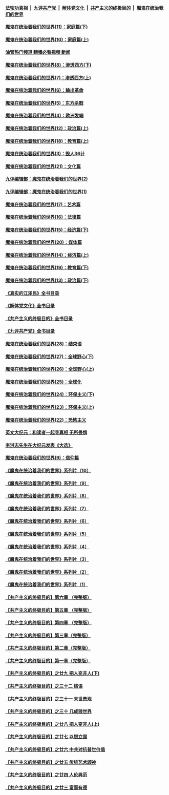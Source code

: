 ####  [法轮功真相](../../../../basic/blob/master/README.md?t=12010831) &nbsp;|&nbsp; [九评共产党](../../../../9ping.md/blob/master/README.md?t=12010831) &nbsp;|&nbsp; [解体党文化](../../../../jtdwh.md/blob/master/README.md?t=12010831)  &nbsp;|&nbsp; [共产主义的终极目的](../../../../gczydzjmd.md/blob/master/README.md?t=12010831) &nbsp;|&nbsp; [魔鬼在统治我们的世界](../../../../mgztzwmdsj.md/blob/master/README.md?t=12010831) 

#### [魔鬼在统治着我们的世界(11)：家庭篇(下)](../pages/nsc422/n10440961.md?t=12010831) 

#### [魔鬼在统治着我们的世界(10)：家庭篇(上)](../pages/nsc422/n10435448.md?t=12010831) 

#### [油管热门频道 翻墙必看视频 新闻](http://129.146.143.75:81/youtube.html?12010831)

#### [魔鬼在统治着我们的世界(8)：渗透西方(下)](../pages/nsc422/n10429603.md?t=12010831) 

#### [魔鬼在统治着我们的世界(7)：渗透西方(上)](../pages/nsc422/n10426013.md?t=12010831) 

#### [魔鬼在统治着我们的世界(6)：输出革命](../pages/nsc422/n10421536.md?t=12010831) 

#### [魔鬼在统治着我们的世界(5)：东方杀戮](../pages/nsc422/n10417707.md?t=12010831) 

#### [魔鬼在统治着我们的世界(4)：欧洲发端](../pages/nsc422/n10414890.md?t=12010831) 

#### [魔鬼在统治着我们的世界(12)：政治篇(上)](../pages/nsc422/n10444576.md?t=12010831) 

#### [魔鬼在统治着我们的世界(18)：教育篇(上)](../pages/nsc422/n10526970.md?t=12010831) 

#### [魔鬼在统治着我们的世界(3)：毁人36计](../pages/nsc422/n10411583.md?t=12010831) 

#### [魔鬼在统治着我们的世界(21)：文化篇](../pages/nsc422/n10597706.md?t=12010831) 

#### [九评编辑部：魔鬼在统治着我们的世界(2)](../pages/nsc422/n10410036.md?t=12010831) 

#### [九评编辑部：魔鬼在统治着我们的世界(1)](../pages/nsc422/n10406825.md?t=12010831) 

#### [魔鬼在统治着我们的世界(17)：艺术篇](../pages/nsc422/n10499093.md?t=12010831) 

#### [魔鬼在统治着我们的世界(16)：法律篇](../pages/nsc422/n10485969.md?t=12010831) 

#### [魔鬼在统治着我们的世界(15)：经济篇(下)](../pages/nsc422/n10469975.md?t=12010831) 

#### [魔鬼在统治着我们的世界(20)：媒体篇](../pages/nsc422/n10586579.md?t=12010831) 

#### [魔鬼在统治着我们的世界(14)：经济篇(上)](../pages/nsc422/n10457370.md?t=12010831) 

#### [魔鬼在统治着我们的世界(19)：教育篇(下)](../pages/nsc422/n10564808.md?t=12010831) 

#### [魔鬼在统治着我们的世界(13)：政治篇(下)](../pages/nsc422/n10448270.md?t=12010831) 

#### [《真实的江泽民》全书目录](../pages/nsc422/n13721399.md?t=12010831) 

#### [《解体党文化》全书目录](../pages/nsc422/n13721157.md?t=12010831) 

#### [《共产主义的终极目的》全书目录](../pages/nsc422/n13721048.md?t=12010831) 

#### [《九评共产党》全书目录](../pages/nsc422/n13708085.md?t=12010831) 

#### [魔鬼在统治着我们的世界(28)：结束语](../pages/nsc422/n10936246.md?t=12010831) 

#### [魔鬼在统治着我们的世界(27)：全球野心(下)](../pages/nsc422/n10928319.md?t=12010831) 

#### [魔鬼在统治着我们的世界(26)：全球野心(上)](../pages/nsc422/n10900318.md?t=12010831) 

#### [魔鬼在统治着我们的世界(25)：全球化](../pages/nsc422/n10788205.md?t=12010831) 

#### [魔鬼在统治着我们的世界(24)：环保主义(下)](../pages/nsc422/n10695307.md?t=12010831) 

#### [魔鬼在统治着我们的世界(23)：环保主义(上)](../pages/nsc422/n10688613.md?t=12010831) 

#### [魔鬼在统治着我们的世界(22)：恐怖主义](../pages/nsc422/n10614727.md?t=12010831) 

#### [英文大纪元：和读者一起寻真相 无所畏惧](../pages/nsc422/n12542027.md?t=12010831) 

#### [李洪志先生在大纪元发表《大选》](../pages/nsc422/n12534746.md?t=12010831) 

#### [魔鬼在统治着我们的世界(9)：信仰篇](../pages/nsc422/n10432159.md?t=12010831) 

#### [《魔鬼在统治着我们的世界》系列片（10）](../pages/nsc422/n12292670.md?t=12010831) 

#### [《魔鬼在统治着我们的世界》系列片（9）](../pages/nsc422/n12290859.md?t=12010831) 

#### [《魔鬼在统治着我们的世界》系列片（8）](../pages/nsc422/n12287445.md?t=12010831) 

#### [《魔鬼在统治着我们的世界》系列片（7）](../pages/nsc422/n12283425.md?t=12010831) 

#### [《魔鬼在统治着我们的世界》系列片（6）](../pages/nsc422/n12282314.md?t=12010831) 

#### [《魔鬼在统治着我们的世界》系列片（5）](../pages/nsc422/n12281419.md?t=12010831) 

#### [《魔鬼在统治着我们的世界》系列片（4）](../pages/nsc422/n12274024.md?t=12010831) 

#### [《魔鬼在统治着我们的世界》系列片（3）](../pages/nsc422/n12271322.md?t=12010831) 

#### [《魔鬼在统治着我们的世界》系列片（2）](../pages/nsc422/n12269049.md?t=12010831) 

#### [《魔鬼在统治着我们的世界》系列片（1）](../pages/nsc422/n12267575.md?t=12010831) 

#### [【共产主义的终极目的】第六章 （完整版）](../pages/nsc422/n11428913.md?t=12010831) 

#### [【共产主义的终极目的】第五章 （完整版）](../pages/nsc422/n11428912.md?t=12010831) 

#### [【共产主义的终极目的】第四章 （完整版）](../pages/nsc422/n11428907.md?t=12010831) 

#### [【共产主义的终极目的】第三章（完整版）](../pages/nsc422/n11428848.md?t=12010831) 

#### [【共产主义的终极目的】第二章（完整版）](../pages/nsc422/n11428831.md?t=12010831) 

#### [【共产主义的终极目的】第一章（完整版）](../pages/nsc422/n11417651.md?t=12010831) 

#### [【共产主义的终极目的】之廿九 把人变非人(下)](../pages/nsc422/n11344140.md?t=12010831) 

#### [【共产主义的终极目的】之三十二 结语](../pages/nsc422/n11360535.md?t=12010831) 

#### [【共产主义的终极目的】之三十一 末世景观](../pages/nsc422/n11351129.md?t=12010831) 

#### [【共产主义的终极目的】之三十 几成狼世界](../pages/nsc422/n11348280.md?t=12010831) 

#### [【共产主义的终极目的】之廿八 把人变非人(上)](../pages/nsc422/n11340492.md?t=12010831) 

#### [【共产主义的终极目的】之廿七 以恨立国](../pages/nsc422/n11336944.md?t=12010831) 

#### [【共产主义的终极目的】之廿六 中共对抗普世价值](../pages/nsc422/n11324785.md?t=12010831) 

#### [【共产主义的终极目的】之廿五 传统艺术颂神](../pages/nsc422/n11296396.md?t=12010831) 

#### [【共产主义的终极目的】之廿四 人伦典范](../pages/nsc422/n11296397.md?t=12010831) 

#### [【共产主义的终极目的】之廿三 富而有德](../pages/nsc422/n11283598.md?t=12010831) 

<img src='http://gfw-breaker.win/goodnews/indexes/nsc422.md' width='0px' height='0px'/>
